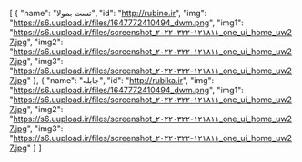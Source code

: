 [
  {
    "name": "تست بمولا",
    "id": "http://rubino.ir",
    "img": "https://s6.uupload.ir/files/1647772410494_dwm.png",
    "img1": "https://s6.uupload.ir/files/screenshot_۲۰۲۲۰۳۲۲-۱۲۱۸۱۱_one_ui_home_uw27.jpg",
    "img2": "https://s6.uupload.ir/files/screenshot_۲۰۲۲۰۳۲۲-۱۲۱۸۱۱_one_ui_home_uw27.jpg",
    "img3": "https://s6.uupload.ir/files/screenshot_۲۰۲۲۰۳۲۲-۱۲۱۸۱۱_one_ui_home_uw27.jpg"
  },
  {
    "name": "جابله",
    "id": "http://rubika.ir",
    "img": "https://s6.uupload.ir/files/1647772410494_dwm.png",
    "img1": "https://s6.uupload.ir/files/screenshot_۲۰۲۲۰۳۲۲-۱۲۱۸۱۱_one_ui_home_uw27.jpg",
    "img2": "https://s6.uupload.ir/files/screenshot_۲۰۲۲۰۳۲۲-۱۲۱۸۱۱_one_ui_home_uw27.jpg",
    "img3": "https://s6.uupload.ir/files/screenshot_۲۰۲۲۰۳۲۲-۱۲۱۸۱۱_one_ui_home_uw27.jpg"
  }
]

